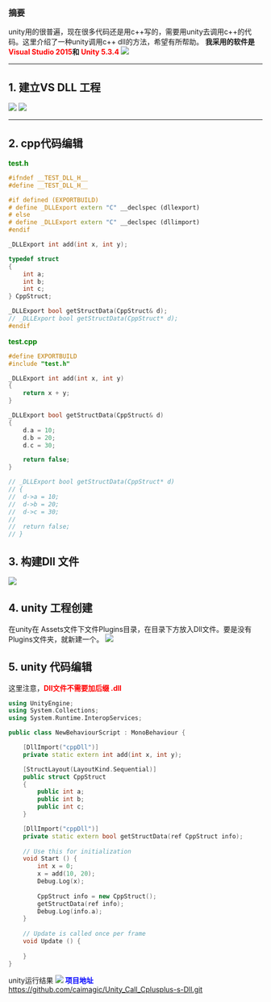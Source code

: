 ### 摘要
unity用的很普遍，现在很多代码还是用c++写的，需要用unity去调用c++的代码。这里介绍了一种unity调用c++ dll的方法，希望有所帮助。
**我采用的软件是<font color=Red>Visual Studio 2015</font>和<font color=Red> Unity 5.3.4</font>**
![](http://images2015.cnblogs.com/blog/1014091/201609/1014091-20160913120622539-49874596.png)

------------

## 1. 建立VS DLL 工程
![](http://images2015.cnblogs.com/blog/1014091/201609/1014091-20160913120631867-909184150.png)
![](http://images2015.cnblogs.com/blog/1014091/201609/1014091-20160913120644336-2084234893.png)

------------

## 2. cpp代码编辑
**<font color=Green>test.h</font>**
```cpp
#ifndef __TEST_DLL_H__
#define __TEST_DLL_H__

#if defined (EXPORTBUILD)  
# define _DLLExport extern "C" __declspec (dllexport)  
# else  
# define _DLLExport extern "C" __declspec (dllimport)  
#endif  

_DLLExport int add(int x, int y);

typedef struct
{
	int a;
	int b;
	int c;
} CppStruct;

_DLLExport bool getStructData(CppStruct& d);
// _DLLExport bool getStructData(CppStruct* d);
#endif
```

**<font color=Green>test.cpp</font>**
```cpp
#define EXPORTBUILD
#include "test.h"

_DLLExport int add(int x, int y)
{
	return x + y;
}

_DLLExport bool getStructData(CppStruct& d)
{
	d.a = 10;
	d.b = 20;
	d.c = 30;

	return false;
}

// _DLLExport bool getStructData(CppStruct* d)
// {
//	d->a = 10;
//	d->b = 20;
//	d->c = 30;
//
//	return false;
// }
```

## 3. 构建Dll 文件
![](http://images2015.cnblogs.com/blog/1014091/201609/1014091-20160913141901398-1198271649.png)

## 4. unity 工程创建
在unity在 Assets文件下文件Plugins目录，在目录下方放入Dll文件。要是没有Plugins文件夹，就新建一个。
![](http://images2015.cnblogs.com/blog/1014091/201609/1014091-20160913142040430-1093884713.png)

## 5. unity 代码编辑
这里注意，**<font color=Red>Dll文件不需要加后缀 .dll</font>**
```cpp
using UnityEngine;
using System.Collections;
using System.Runtime.InteropServices;

public class NewBehaviourScript : MonoBehaviour {

    [DllImport("cppDll")]
    private static extern int add(int x, int y);

    [StructLayout(LayoutKind.Sequential)]
    public struct CppStruct
    {
        public int a;
        public int b;
        public int c;
    }

    [DllImport("cppDll")]
    private static extern bool getStructData(ref CppStruct info);
	
    // Use this for initialization
    void Start () {
        int x = 0;
        x = add(10, 20);
        Debug.Log(x);
		
		CppStruct info = new CppStruct();
        getStructData(ref info);
        Debug.Log(info.a);
	}
	
	// Update is called once per frame
	void Update () {
	
	}
}
```
unity运行结果
![](http://images2015.cnblogs.com/blog/1014091/201609/1014091-20160913163008211-1998875525.png)
**<font color=Blue>项目地址</font>**
https://github.com/caimagic/Unity_Call_Cplusplus-s-Dll.git